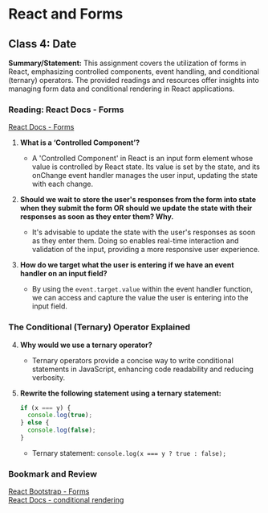 # React and Forms

## Class 4: Date

**Summary/Statement:** This assignment covers the utilization of forms in React, emphasizing controlled components, event handling, and conditional (ternary) operators. The provided readings and resources offer insights into managing form data and conditional rendering in React applications.

### Reading: React Docs - Forms

[React Docs - Forms](Link)

1. **What is a ‘Controlled Component’?**  
   - A 'Controlled Component' in React is an input form element whose value is controlled by React state. Its value is set by the state, and its onChange event handler manages the user input, updating the state with each change.

2. **Should we wait to store the user's responses from the form into state when they submit the form OR should we update the state with their responses as soon as they enter them? Why.**  
   - It's advisable to update the state with the user's responses as soon as they enter them. Doing so enables real-time interaction and validation of the input, providing a more responsive user experience.

3. **How do we target what the user is entering if we have an event handler on an input field?**  
   - By using the `event.target.value` within the event handler function, we can access and capture the value the user is entering into the input field.

### The Conditional (Ternary) Operator Explained

4. **Why would we use a ternary operator?**  
   - Ternary operators provide a concise way to write conditional statements in JavaScript, enhancing code readability and reducing verbosity.

5. **Rewrite the following statement using a ternary statement:**
   ```javascript
   if (x === y) {
     console.log(true);
   } else {
     console.log(false);
   }
   ```
   - Ternary statement: `console.log(x === y ? true : false);`

### Bookmark and Review

[React Bootstrap - Forms](Link)  
[React Docs - conditional rendering](Link)


